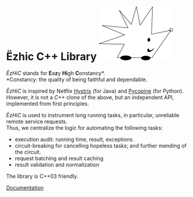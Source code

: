 # Ёzhic C++ Library ![ЁzHiC](docs/ezhic.png)  #

*ЁzHiC* stands for **E**a**z**y **Hi**gh **C**onstancy*.   
*Constancy: the quality of being faithful and dependable.

*ЁzHiC* is inspired by Netflix [Hystrix](https://github.com/Netflix/Hystrix) (for Java) and [Pycopine](https://github.com/wiliamsouza/hystrix-py) (for Python).  
However, it is not a *C++* clone of the above, but an independent API, implemented from first principles.   

*ЁzHiC* is used to instrument long running tasks, in particular, unreliable remote service requests.  
Thus, we centralize the logic for automating the following tasks:
* execution audit: running time, result, exceptions.
* circuit-breaking for cancelling hopeless tasks; and further mending of the circuit.
* request batching and result caching
* result validation and normalization

The library is C++03 friendly. 


[Documentation](docs/index.md)